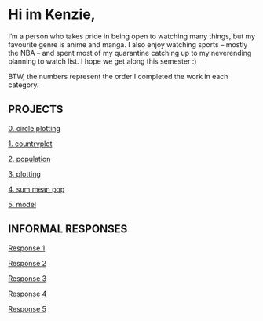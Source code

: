 

# Hi im Kenzie, 
I’m a person who takes pride in being open to watching many things, but my favourite genre is anime and manga. I also enjoy watching sports – mostly the NBA – and spent most of my quarantine catching up to my neverending planning to watch list. I hope we get along this semester :)

BTW, the numbers represent the order I completed the work in each category. 


## PROJECTS

[0. circle plotting](https://etkenzie.github.io/data100repository/challenge1.html)

[1. countryplot](https://etkenzie.github.io/data100repository/zambia.html)

[2. population](https://etkenzie.github.io/data100repository/population.html)

[3. plotting](https://etkenzie.github.io/data100repository/project4.html)

[4. sum mean pop](https://etkenzie.github.io/data100repository/sum_mean_pop.html)

[5. model](https://etkenzie.github.io/data100repository/model.html)

## INFORMAL RESPONSES

[Response 1](https://etkenzie.github.io/data100repository/response1.html)


[Response 2](https://etkenzie.github.io/data100repository/response2.html)


[Response 3](https://etkenzie.github.io/data100repository/response3.html)


[Response 4](https://etkenzie.github.io/data100repository/response4.html)


[Response 5](https://etkenzie.github.io/data100repository/response5.html)

